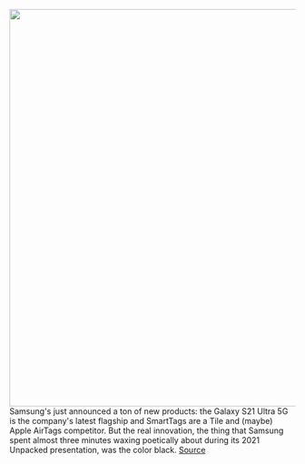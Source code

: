 <img src='https://cdn.vox-cdn.com/thumbor/gklafj0DZ9TlDOrSsLZ4gmoAoL4=/0x0:1080x676/1200x800/filters:focal(454x252:626x424)/cdn.vox-cdn.com/uploads/chorus_image/image/68668286/Screen_Shot_2021_01_14_at_8.11.11_AM.0.png' width='700px' /><br/>
Samsung's just announced a ton of new products: the Galaxy S21 Ultra 5G is the company's latest flagship and SmartTags are a Tile and (maybe) Apple AirTags competitor. But the real innovation, the thing that Samsung spent almost three minutes waxing poetically about during its 2021 Unpacked presentation, was the color black.
<a href='https://www.theverge.com/2021/1/14/22230934/samsung-galaxy-s21-phantom-black-phone-color'> Source <a/>